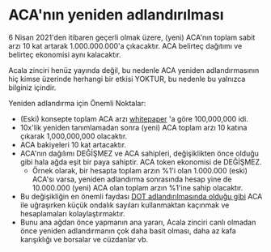 # ACA'nın yeniden adlandırılması

6 Nisan 2021'den itibaren geçerli olmak üzere, \(yeni\) ACA'nın toplam sabit arzı 10 kat artarak 1.000.000.000'a çıkacaktır. ACA belirteç dağıtımı ve belirteç ekonomisi aynı kalacaktır.

Acala zinciri henüz yayında değil, bu nedenle ACA yeniden adlandırmasının hiç kimse üzerinde herhangi bir etkisi YOKTUR, bu nedenle bu yalnızca bilginiz içindir.

Yeniden adlandırma için Önemli Noktalar:

*  \(Eski\) konsepte toplam ACA arzı [whitepaper](https://github.com/AcalaNetwork/Acala-white-paper/blob/master/Acala_Whitepaper.pdf) 'a göre 100,000,000 idi. 
* 10x'lik yeniden tanımlamadan sonra \(yeni\) ACA toplam arzı 10 katına çıkarak 1,000,000,000 olacaktır. 
* ACA bakiyeleri 10 kat artacaktır.
* ACA'nın dağılımı DEĞİŞMEZ ve ACA sahipleri, değişiklikten önce olduğu gibi hala ağda eşit bir paya sahiptir. ACA token ekonomisi de DEĞİŞMEZ.
  * Örnek olarak, bir hesapta toplam arzın %1'i olan 1.000.000 \(eski\) ACA'sı varsa, yeniden adlandırma sonrasında hesap yine de 10.000.000 \(yeni\) ACA olan toplam arzın %1'ine sahip olacaktır.
* Bu değişikliğin en önemli faydası [DOT adlandırılmasında  olduğu gibi](https://wiki.polkadot.network/docs/en/redenomination) ACA ile uğraşırken küçük ondalık sayıları kullanmaktan kaçınmak ve hesaplamaları kolaylaştırmaktır.
* Bunu ana ağdan önce yapmanın ana yararı, Acala zinciri canlı olmadan önce yeniden adlandırmanın çok daha basit olması, daha az kafa karışıklığı ve borsalar ve cüzdanlar vb. 

